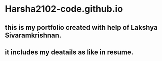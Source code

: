# Harsha2102-code.github.io
## this is my portfolio created with help of Lakshya Sivaramkrishnan.
## it includes my deatails as like in resume.
